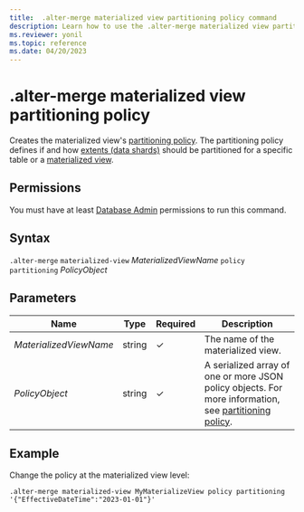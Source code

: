 ```yaml
---
title:  .alter-merge materialized view partitioning policy command
description: Learn how to use the .alter-merge materialized view partitioning policy command to create the materialized view's partitioning policy.
ms.reviewer: yonil
ms.topic: reference
ms.date: 04/20/2023
---
```

# .alter-merge materialized view partitioning policy

Creates the materialized view's [partitioning policy](partitioningpolicy.md). The partitioning policy defines if and how [extents (data shards)](../management/extents-overview.md) should be partitioned for a specific table or a [materialized view](materialized-views/materialized-view-overview.md).

## Permissions

You must have at least [Database Admin](access-control/role-based-access-control.md) permissions to run this command.

## Syntax

`.alter-merge` `materialized-view` *MaterializedViewName* `policy` `partitioning` *PolicyObject*

## Parameters

|Name|Type|Required|Description|
|--|--|--|--|
|*MaterializedViewName*|string|&check;|The name of the materialized view.|
|*PolicyObject*|string|&check;|A serialized array of one or more JSON policy objects. For more information, see [partitioning policy](partitioningpolicy.md).|

## Example

Change the policy at the materialized view level:

```kusto
.alter-merge materialized-view MyMaterializeView policy partitioning '{"EffectiveDateTime":"2023-01-01"}'
```
